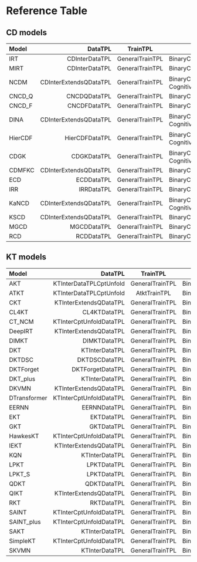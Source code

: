 # Reference Table

## CD models

| Model   |               DataTPL |    TrainTPL    | EvalTPL                                               |
| :------ | ---------------------: | :-------------: | ------------------------------------------------------ |
| IRT     |         CDInterDataTPL | GeneralTrainTPL | BinaryClassificationEvalTPL                            |
| MIRT    |         CDInterDataTPL | GeneralTrainTPL | BinaryClassificationEvalTPL                            |
| NCDM    | CDInterExtendsQDataTPL | GeneralTrainTPL | BinaryClassificationEvalTPL、CognitiveDiagnosisEvalTPL |
| CNCD_Q  |           CNCDQDataTPL | GeneralTrainTPL | BinaryClassificationEvalTPL                            |
| CNCD_F  |           CNCDFDataTPL | GeneralTrainTPL | BinaryClassificationEvalTPL                            |
| DINA    | CDInterExtendsQDataTPL | GeneralTrainTPL | BinaryClassificationEvalTPL、CognitiveDiagnosisEvalTPL |
| HierCDF |         HierCDFDataTPL | GeneralTrainTPL | BinaryClassificationEvalTPL、CognitiveDiagnosisEvalTPL |
| CDGK    |            CDGKDataTPL | GeneralTrainTPL | BinaryClassificationEvalTPL、CognitiveDiagnosisEvalTPL |
| CDMFKC  | CDInterExtendsQDataTPL | GeneralTrainTPL | BinaryClassificationEvalTPL                            |
| ECD     |             ECDDataTPL | GeneralTrainTPL | BinaryClassificationEvalTPL                            |
| IRR     |             IRRDataTPL | GeneralTrainTPL | BinaryClassificationEvalTPL                            |
| KaNCD   | CDInterExtendsQDataTPL | GeneralTrainTPL | BinaryClassificationEvalTPL、CognitiveDiagnosisEvalTPL |
| KSCD    | CDInterExtendsQDataTPL | GeneralTrainTPL | BinaryClassificationEvalTPL                            |
| MGCD    |            MGCDDataTPL | GeneralTrainTPL | BinaryClassificationEvalTPL                            |
| RCD     |             RCDDataTPL | GeneralTrainTPL | BinaryClassificationEvalTPL                            |

## KT models

| Model        |                DataTPL |    TrainTPL    | EvalTPL                    |
| :----------- | ----------------------: | :-------------: | --------------------------- |
| AKT          | KTInterDataTPLCptUnfold | GeneralTrainTPL | BinaryClassificationEvalTPL |
| ATKT         | KTInterDataTPLCptUnfold |  AtktTrainTPL   | BinaryClassificationEvalTPL |
| CKT          |  KTInterExtendsQDataTPL | GeneralTrainTPL | BinaryClassificationEvalTPL |
| CL4KT        |            CL4KTDataTPL | GeneralTrainTPL | BinaryClassificationEvalTPL |
| CT_NCM       | KTInterCptUnfoldDataTPL | GeneralTrainTPL | BinaryClassificationEvalTPL |
| DeepIRT     |  KTInterExtendsQDataTPL | GeneralTrainTPL | BinaryClassificationEvalTPL |
| DIMKT        |            DIMKTDataTPL | GeneralTrainTPL | BinaryClassificationEvalTPL |
| DKT          |          KTInterDataTPL | GeneralTrainTPL | BinaryClassificationEvalTPL |
| DKTDSC      |           DKTDSCDataTPL | GeneralTrainTPL | BinaryClassificationEvalTPL |
| DKTForget   |        DKTForgetDataTPL | GeneralTrainTPL | BinaryClassificationEvalTPL |
| DKT_plus         |          KTInterDataTPL | GeneralTrainTPL | BinaryClassificationEvalTPL |
| DKVMN        |  KTInterExtendsQDataTPL | GeneralTrainTPL | BinaryClassificationEvalTPL |
| DTransformer | KTInterCptUnfoldDataTPL | GeneralTrainTPL | BinaryClassificationEvalTPL |
| EERNN        |            EERNNDataTPL | GeneralTrainTPL | BinaryClassificationEvalTPL |
| EKT          |            EKTDataTPL | GeneralTrainTPL | BinaryClassificationEvalTPL |
| GKT          |  GKTDataTPL | GeneralTrainTPL | BinaryClassificationEvalTPL |
| HawkesKT     | KTInterCptUnfoldDataTPL | GeneralTrainTPL | BinaryClassificationEvalTPL |
| IEKT         |  KTInterExtendsQDataTPL | GeneralTrainTPL | BinaryClassificationEvalTPL |
| KQN          |          KTInterDataTPL | GeneralTrainTPL | BinaryClassificationEvalTPL |
| LPKT         |             LPKTDataTPL | GeneralTrainTPL | BinaryClassificationEvalTPL |
| LPKT_S       |             LPKTDataTPL | GeneralTrainTPL | BinaryClassificationEvalTPL |
| QDKT         |             QDKTDataTPL | GeneralTrainTPL | BinaryClassificationEvalTPL |
| QIKT         |  KTInterExtendsQDataTPL | GeneralTrainTPL | BinaryClassificationEvalTPL |
| RKT          |              RKTDataTPL | GeneralTrainTPL | BinaryClassificationEvalTPL |
| SAINT        | KTInterCptUnfoldDataTPL | GeneralTrainTPL | BinaryClassificationEvalTPL |
| SAINT_plus       | KTInterCptUnfoldDataTPL | GeneralTrainTPL | BinaryClassificationEvalTPL |
| SAKT         |          KTInterDataTPL | GeneralTrainTPL | BinaryClassificationEvalTPL |
| SimpleKT     | KTInterCptUnfoldDataTPL | GeneralTrainTPL | BinaryClassificationEvalTPL |
| SKVMN        |          KTInterDataTPL | GeneralTrainTPL | BinaryClassificationEvalTPL |
